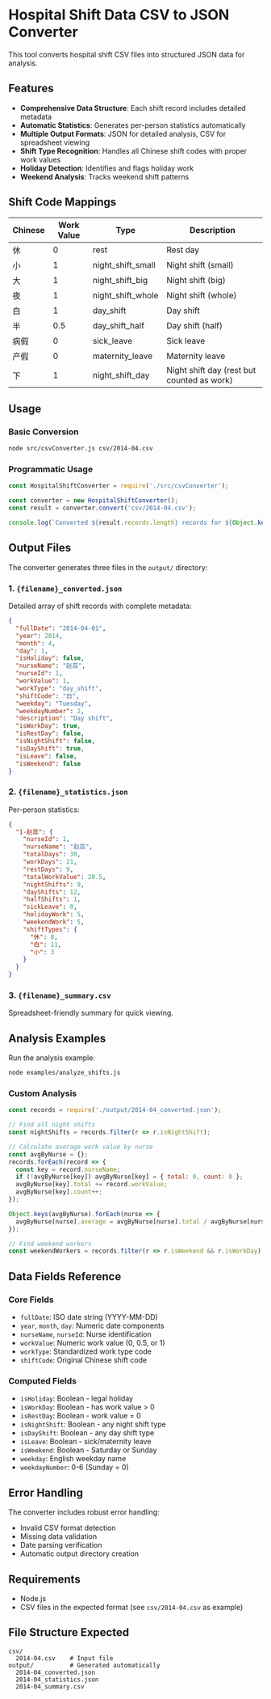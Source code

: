 # Hospital Shift Data CSV to JSON Converter

This tool converts hospital shift CSV files into structured JSON data for analysis.

## Features

- **Comprehensive Data Structure**: Each shift record includes detailed metadata
- **Automatic Statistics**: Generates per-person statistics automatically  
- **Multiple Output Formats**: JSON for detailed analysis, CSV for spreadsheet viewing
- **Shift Type Recognition**: Handles all Chinese shift codes with proper work values
- **Holiday Detection**: Identifies and flags holiday work
- **Weekend Analysis**: Tracks weekend shift patterns

## Shift Code Mappings

| Chinese | Work Value | Type | Description |
|---------|------------|------|-------------|
| 休 | 0 | rest | Rest day |
| 小 | 1 | night_shift_small | Night shift (small) |
| 大 | 1 | night_shift_big | Night shift (big) |
| 夜 | 1 | night_shift_whole | Night shift (whole) |
| 白 | 1 | day_shift | Day shift |
| 半 | 0.5 | day_shift_half | Day shift (half) |
| 病假 | 0 | sick_leave | Sick leave |
| 产假 | 0 | maternity_leave | Maternity leave |
| 下 | 1 | night_shift_day | Night shift day (rest but counted as work) |

## Usage

### Basic Conversion
```bash
node src/csvConverter.js csv/2014-04.csv
```

### Programmatic Usage
```javascript
const HospitalShiftConverter = require('./src/csvConverter');

const converter = new HospitalShiftConverter();
const result = converter.convert('csv/2014-04.csv');

console.log(`Converted ${result.records.length} records for ${Object.keys(result.statistics).length} nurses`);
```

## Output Files

The converter generates three files in the `output/` directory:

### 1. `{filename}_converted.json`
Detailed array of shift records with complete metadata:
```json
{
  "fullDate": "2014-04-01",
  "year": 2014,
  "month": 4, 
  "day": 1,
  "isHoliday": false,
  "nurseName": "赵蕊",
  "nurseId": 1,
  "workValue": 1,
  "workType": "day_shift",
  "shiftCode": "白",
  "weekday": "Tuesday",
  "weekdayNumber": 2,
  "description": "Day shift",
  "isWorkDay": true,
  "isRestDay": false,
  "isNightShift": false,
  "isDayShift": true,
  "isLeave": false,
  "isWeekend": false
}
```

### 2. `{filename}_statistics.json`
Per-person statistics:
```json
{
  "1-赵蕊": {
    "nurseId": 1,
    "nurseName": "赵蕊",
    "totalDays": 30,
    "workDays": 21,
    "restDays": 9,
    "totalWorkValue": 20.5,
    "nightShifts": 9,
    "dayShifts": 12,
    "halfShifts": 1,
    "sickLeave": 0,
    "holidayWork": 5,
    "weekendWork": 5,
    "shiftTypes": {
      "休": 8,
      "白": 11,
      "小": 3
    }
  }
}
```

### 3. `{filename}_summary.csv`
Spreadsheet-friendly summary for quick viewing.

## Analysis Examples

Run the analysis example:
```bash
node examples/analyze_shifts.js
```

### Custom Analysis
```javascript
const records = require('./output/2014-04_converted.json');

// Find all night shifts
const nightShifts = records.filter(r => r.isNightShift);

// Calculate average work value by nurse
const avgByNurse = {};
records.forEach(record => {
  const key = record.nurseName;
  if (!avgByNurse[key]) avgByNurse[key] = { total: 0, count: 0 };
  avgByNurse[key].total += record.workValue;
  avgByNurse[key].count++;
});

Object.keys(avgByNurse).forEach(nurse => {
  avgByNurse[nurse].average = avgByNurse[nurse].total / avgByNurse[nurse].count;
});

// Find weekend workers
const weekendWorkers = records.filter(r => r.isWeekend && r.isWorkDay);
```

## Data Fields Reference

### Core Fields
- `fullDate`: ISO date string (YYYY-MM-DD)
- `year`, `month`, `day`: Numeric date components
- `nurseName`, `nurseId`: Nurse identification
- `workValue`: Numeric work value (0, 0.5, or 1)
- `workType`: Standardized work type code
- `shiftCode`: Original Chinese shift code

### Computed Fields
- `isHoliday`: Boolean - legal holiday
- `isWorkDay`: Boolean - has work value > 0
- `isRestDay`: Boolean - work value = 0
- `isNightShift`: Boolean - any night shift type
- `isDayShift`: Boolean - any day shift type
- `isLeave`: Boolean - sick/maternity leave
- `isWeekend`: Boolean - Saturday or Sunday
- `weekday`: English weekday name
- `weekdayNumber`: 0-6 (Sunday = 0)

## Error Handling

The converter includes robust error handling:
- Invalid CSV format detection
- Missing data validation
- Date parsing verification
- Automatic output directory creation

## Requirements

- Node.js
- CSV files in the expected format (see `csv/2014-04.csv` as example)

## File Structure Expected

```
csv/
  2014-04.csv    # Input file
output/          # Generated automatically
  2014-04_converted.json
  2014-04_statistics.json  
  2014-04_summary.csv
```
